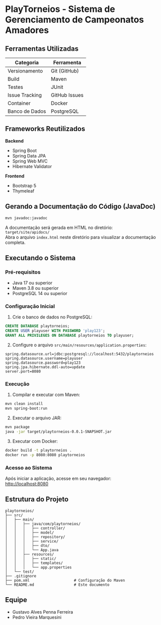 # PlayTorneios - Sistema de Gerenciamento de Campeonatos Amadores
## Ferramentas Utilizadas
| Categoria          | Ferramenta          |
|--------------------|---------------------|
| Versionamento      | Git (GitHub)        |
| Build              | Maven               |
| Testes             | JUnit               |
| Issue Tracking     | GitHub Issues       |
| Container          | Docker              |
| Banco de Dados     | PostgreSQL          |
## Frameworks Reutilizados
**Backend**
- Spring Boot
- Spring Data JPA
- Spring Web MVC
- Hibernate Validator

**Frontend**
- Bootstrap 5  
- Thymeleaf

## Gerando a Documentação do Código (JavaDoc)
```bash
mvn javadoc:javadoc
```
A documentação será gerada em HTML no diretório:  
`target/site/apidocs/`  
Abra o arquivo `index.html` neste diretório para visualizar a documentação completa.

## Executando o Sistema
### Pré-requisitos
- Java 17 ou superior
- Maven 3.8 ou superior
- PostgreSQL 14 ou superior
### Configuração Inicial
1. Crie o banco de dados no PostgreSQL:
```sql
CREATE DATABASE playtorneios;
CREATE USER playuser WITH PASSWORD 'play123';
GRANT ALL PRIVILEGES ON DATABASE playtorneios TO playuser;
```
2. Configure o arquivo `src/main/resources/application.properties`:
```properties
spring.datasource.url=jdbc:postgresql://localhost:5432/playtorneios
spring.datasource.username=playuser
spring.datasource.password=play123
spring.jpa.hibernate.ddl-auto=update
server.port=8080
```
### Execução
1. Compilar e executar com Maven:
```bash
mvn clean install
mvn spring-boot:run
```
2. Executar o arquivo JAR:
```bash
mvn package
java -jar target/playtorneios-0.0.1-SNAPSHOT.jar
```
3. Executar com Docker:
```bash
docker build -t playtorneios .
docker run -p 8080:8080 playtorneios
```
### Acesso ao Sistema
Após iniciar a aplicação, acesse em seu navegador:  
[http://localhost:8080](http://localhost:8080)
## Estrutura do Projeto
```
playtorneios/
├── src/
│   ├── main/
│   │   ├── java/com/playtorneios/
│   │   │   ├── controller/    
│   │   │   ├── model/         
│   │   │   ├── repository/    
│   │   │   ├── service/       
│   │   │   ├── dto/           
│   │   │   └── App.java       
│   │   ├── resources/
│   │   │   ├── static/        
│   │   │   ├── templates/     
│   │   │   └── app.properties 
│   └── test/                  
├── .gitignore
├── pom.xml                    # Configuração do Maven
└── README.md                  # Este documento
```
## Equipe
- Gustavo Alves Penna Ferreira
- Pedro Vieira Marquesini